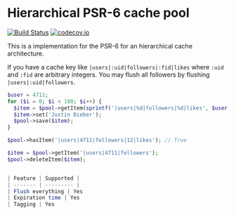 # Hierarchical PSR-6 cache pool 
[![Build Status](https://travis-ci.org/php-cache/hierarchical-cache.svg?branch=master)](https://travis-ci.org/php-cache/hierarchical-cache) [![codecov.io](https://codecov.io/github/php-cache/hierarchical-cache/coverage.svg?branch=master)](https://codecov.io/github/php-cache/hierarchical-cache?branch=master)

This is a implementation for the PSR-6 for an hierarchical cache architecture. 

If you have a cache key like `|users|:uid|followers|:fid|likes` where `:uid` and `:fid` are arbitrary integers. You
 may flush all followers by flushing `|users|:uid|followers`.
 
```php
$user = 4711;
for ($i = 0; $i < 100; $i++) {
  $item = $pool->getItem(sprintf('|users|%d|followers|%d|likes', $user, $i));
  $item->set('Justin Bieber');
  $pool->save($item);
}

$pool->hasItem('|users|4711|followers|12|likes'); // True

$item = $pool->getItem('|users|4711|followers');
$pool->deleteItem($item);


| Feature | Supported |
| ------- | --------- | 
| Flush everything | Yes 
| Expiration time | Yes
| Tagging | Yes
